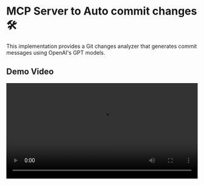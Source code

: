 # MCP Server to Auto commit changes  🛠️

 This implementation provides a Git changes analyzer that generates commit messages using OpenAI's GPT models.

## Demo Video

<video width="100%" controls src="https://github.com/jatinsandilya/mcp-server-auto-commit/assets/auto_commit_with_ai.mp4"/>

## Features

- Analyzes git changes in your repository
- Generates conventional commit messages using OpenAI
- Provides detailed summaries of modified, added, and deleted files
- Built with [@modelcontextprotocol/sdk](https://docs.anthropic.com/en/docs/agents-and-tools/mcp)

## Project Structure

```
mcp-server-auto-commit/
├── index.ts        # Main server implementation with git analysis tool
├── package.json    # Project dependencies
├── tsconfig.json   # TypeScript configuration
└── build/         # Compiled JavaScript output
```

## Prerequisites

- Node.js installed
- OpenAI API key
- Git repository to analyze

## Getting Started

1. Clone this template:
```bash
git clone [your-repo-url] my-mcp-server
cd mcp-server-auto-commit
```

2. Install dependencies:
```bash
pnpm install
```

3. Set up your OpenAI API key:
   - Either set it as an environment variable: `OPENAI_API_KEY=your-api-key`
   - Or prepare to pass it as a command line argument: `--key your-api-key`

4. Build the project:
```bash
pnpm run build
```

This will generate the `/build/index.js` file - your compiled MCP server script.

## Using with Cursor

1. Go to Cursor Settings -> MCP -> Add new MCP server
2. Configure your MCP:
   - Name: git-changes-summary
   - Type: command
   - Command: `node ABSOLUTE_PATH_TO_MCP_SERVER/build/index.js --key your-api-key`
   (Replace `your-api-key` with your actual OpenAI API key if not set in environment)

## Using with Claude Desktop

Add the following MCP config to your Claude Desktop configuration:

```json
{
  "mcpServers": {
    "git-changes-summary": {
      "command": "node",
      "args": ["ABSOLUTE_PATH_TO_MCP_SERVER/build/index.js", "--key", "your-api-key"]
    }
  }
}
```

## Available Tools

### git-changes-commit-message

This tool analyzes the current git changes in your repository and generates a commit message using OpenAI. It provides:

- List of modified files
- List of newly added files
- List of deleted files
- Detailed changes for each file (up to 10 lines per file)
- A generated commit message following conventional commits format

Usage parameters:
- `input`: Optional path to analyze specific directory/file. If not provided, uses current working directory.

## Development

The implementation in `index.ts` showcases:

1. Setting up the MCP server with proper configuration
2. Handling command line arguments and environment variables
3. Integrating with OpenAI's API
4. Git operations using child processes
5. Error handling and fallback mechanisms

To modify or extend the implementation:

1. Update the server configuration in `index.ts`:
```typescript
const server = new McpServer({
  name: "git-changes-summary",
  version: "0.0.1",
});
```

2. The tool is defined using `server.tool()` with proper parameter validation using Zod schema.

3. Build and test your changes:
```bash
pnpm run build
```

## Contributing

Feel free to submit issues and enhancement requests!

## License

MIT
